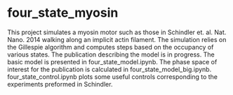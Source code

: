 # four_state_myosin
This project simulates a myosin motor such as those in Schindler et. al. Nat. Nano. 2014 walking along an implicit actin filament. The simulation relies on the
Gillespie algorithm and computes steps based on the occupancy of various states. The publication describing the model is in progress. The basic model is presented
in four_state_model.ipynb. The phase space of interest for the publication is calculated in four_state_model_big.ipynb. four_state_control.ipynb plots some useful
controls corresponding to the experiments preformed in Schindler.
